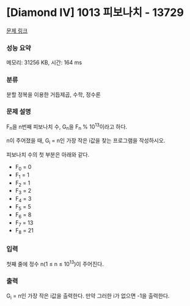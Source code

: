 # [Diamond IV] 1013 피보나치 - 13729 

[문제 링크](https://www.acmicpc.net/problem/13729) 

### 성능 요약

메모리: 31256 KB, 시간: 164 ms

### 분류

분할 정복을 이용한 거듭제곱, 수학, 정수론

### 문제 설명

<p>F<sub>n</sub>을 n번째 피보나치 수, G<sub>n</sub>을 F<sub>n</sub> % 10<sup>13</sup>이라고 하다.</p>

<p>n이 주어졌을 때, G<sub>i</sub> = n인 가장 작은 i값을 찾는 프로그램을 작성하시오.</p>

<p>피보나치 수의 첫 부분은 아래와 같다.</p>

<ul>
	<li>F<sub>0</sub> = 0</li>
	<li>F<sub>1</sub> = 1</li>
	<li>F<sub>2</sub> = 1</li>
	<li>F<sub>3</sub> = 2</li>
	<li>F<sub>4</sub> = 3</li>
	<li>F<sub>5</sub> = 5</li>
	<li>F<sub>6</sub> = 8</li>
	<li>F<sub>7</sub> = 13</li>
	<li>F<sub>8</sub> = 21</li>
</ul>

### 입력 

 <p>첫째 줄에 정수 n(1 ≤ n ≤ 10<sup>13</sup>)이 주어진다.</p>

### 출력 

 <p>G<sub>i</sub> = n인 가장 작은 i값을 출력한다. 만약 그러한 i가 없으면 -1을 출력한다.</p>

